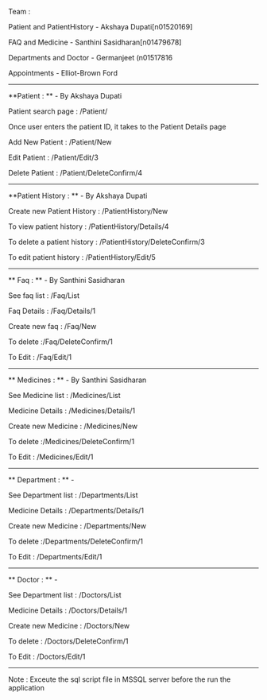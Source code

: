 Team :

Patient and PatientHistory - Akshaya Dupati[n01520169]

FAQ and Medicine - Santhini Sasidharan[n01479678]

Departments and Doctor - Germanjeet (n01517816

Appointments - Elliot-Brown Ford

-------------------------------------------------------------------------------------------------------------------------

**Patient : ** - By Akshaya Dupati

Patient search page : /Patient/

Once user enters the patient ID, it takes to the Patient Details page

Add New Patient : /Patient/New

Edit Patient : /Patient/Edit/3

Delete Patient : /Patient/DeleteConfirm/4


-------------------------------------------------------------------------------------------------------------------------

**Patient History : ** - By Akshaya Dupati

Create new Patient History : /PatientHistory/New

To view patient history : /PatientHistory/Details/4

To delete a patient history : /PatientHistory/DeleteConfirm/3

To edit patient history : /PatientHistory/Edit/5


-------------------------------------------------------------------------------------------------------------------------

** Faq : ** - By Santhini Sasidharan

See faq list : /Faq/List

Faq Details : /Faq/Details/1

Create new faq : /Faq/New

To delete :/Faq/DeleteConfirm/1


To Edit : /Faq/Edit/1


-------------------------------------------------------------------------------------------------------------------------

** Medicines : ** - By Santhini Sasidharan

See Medicine list : /Medicines/List

Medicine Details : /Medicines/Details/1

Create new Medicine : /Medicines/New

To delete :/Medicines/DeleteConfirm/1

To Edit : /Medicines/Edit/1

-------------------------------------------------------------------------------------------------------------------------

** Department : ** - 

See Department list : /Departments/List

Medicine Details : /Departments/Details/1

Create new Medicine : /Departments/New

To delete :/Departments/DeleteConfirm/1

To Edit : /Departments/Edit/1

-------------------------------------------------------------------------------------------------------------------------
** Doctor : ** - 

See Department list : /Doctors/List

Medicine Details : /Doctors/Details/1

Create new Medicine : /Doctors/New

To delete : /Doctors/DeleteConfirm/1

To Edit : /Doctors/Edit/1

-------------------------------------------------------------------------------------------------------------------------


Note : Exceute the sql script file in MSSQL server  before the run the application


